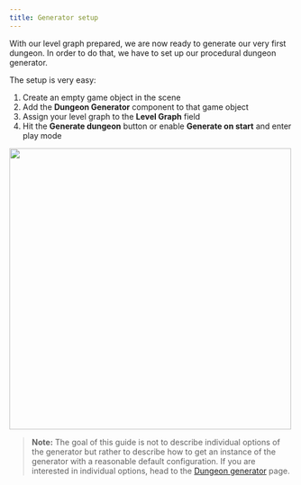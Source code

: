 ```yaml
---
title: Generator setup
---
```


With our level graph prepared, we are now ready to generate our very first dungeon. In order to do that, we have to set up our procedural dungeon generator.

The setup is very easy:

1. Create an empty game object in the scene
2. Add the **Dungeon Generator** component to that game object
3. Assign your level graph to the **Level Graph** field
4. Hit the **Generate dungeon** button or enable **Generate on start** and enter play mode

<Image src="2d/generators/dungeon_generator_inspector.png" caption="Dungeon generator runner" width="500px" />

> **Note:** The goal of this guide is not to describe individual options of the generator but rather to describe how to get an instance of the generator with a reasonable default configuration. If you are interested in individual options, head to the [Dungeon generator](../generators/dungeon-generator.md) page.